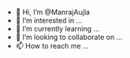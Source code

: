 - 👋 Hi, I’m @ManrajAujla
- 👀 I’m interested in ...
- 🌱 I’m currently learning ...
- 💞️ I’m looking to collaborate on ...
- 📫 How to reach me ...

<!---
ManrajAujla/ManrajAujla is a ✨ special ✨ repository because its `README.md` (this file) appears on your GitHub profile.
You can click the Preview link to take a look at your changes.
--->
